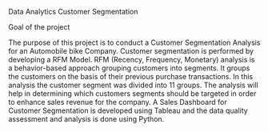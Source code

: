 Data Analytics Customer Segmentation


Goal of the project

The purpose of this project is to conduct a Customer Segmentation Analysis for an Automobile bike Company. Customer segmentation is performed by developing a RFM Model. 
RFM (Recency, Frequency, Monetary) analysis is a behavior-based approach grouping customers into segments. It groups the customers on the basis of their previous purchase
transactions. In this analysis the customer segment was divided into 11 groups. The analysis will help in determining which customers segments should be targeted in order 
to enhance sales revenue for the company. A Sales Dashboard for Customer Segmentation is developed using Tableau and the data quality assessment and analysis is done using Python.

